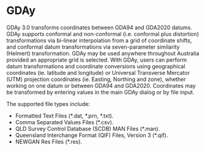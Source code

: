 # GDAy
GDAy 3.0 transforms coordinates between GDA94 and GDA2020 datums. GDAy supports conformal and non-conformal (i.e. conformal plus distortion) transformations via bi-linear interpolation from a grid of coordinate shifts, and conformal datum transformations via seven-parameter similarity (Helmert) transformation. GDAy may be used anywhere throughout Australia provided an appropriate grid is selected.
With GDAy, users can perform datum transformations and coordinate conversions using geographical coordinates (ie. latitude and longitude) or Universal Transverse Mercator (UTM) projection coordinates (ie. Easting, Northing and zone), whether working on one datum or between GDA94 and GDA2020. Coordinates may be transformed by entering values in the main GDAy dialog or by file input. 

The supported file types include:
- Formatted Text Files  (*.dat, *.prn, *.txt).
- Comma Separated Values Files  (*.csv).
- QLD Survey Control Database (SCDB) MAN Files  (*.man).
- Queensland Interchange Format (QIF) Files, Version 3  (*.qif).
- NEWGAN Res Files  (*.res).

